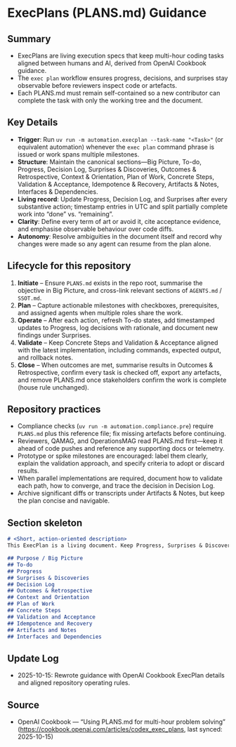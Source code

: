 # ExecPlans (PLANS.md) Guidance

## Summary
- ExecPlans are living execution specs that keep multi-hour coding tasks aligned between humans and AI, derived from OpenAI Cookbook guidance.
- The `exec plan` workflow ensures progress, decisions, and surprises stay observable before reviewers inspect code or artefacts.
- Each PLANS.md must remain self-contained so a new contributor can complete the task with only the working tree and the document.

## Key Details
- **Trigger**: Run `uv run -m automation.execplan --task-name "<Task>"` (or equivalent automation) whenever the `exec plan` command phrase is issued or work spans multiple milestones.
- **Structure**: Maintain the canonical sections—Big Picture, To-do, Progress, Decision Log, Surprises & Discoveries, Outcomes & Retrospective, Context & Orientation, Plan of Work, Concrete Steps, Validation & Acceptance, Idempotence & Recovery, Artifacts & Notes, Interfaces & Dependencies.
- **Living record**: Update Progress, Decision Log, and Surprises after every substantive action; timestamp entries in UTC and split partially complete work into “done” vs. “remaining”.
- **Clarity**: Define every term of art or avoid it, cite acceptance evidence, and emphasise observable behaviour over code diffs.
- **Autonomy**: Resolve ambiguities in the document itself and record why changes were made so any agent can resume from the plan alone.

## Lifecycle for this repository
1. **Initiate** – Ensure `PLANS.md` exists in the repo root, summarise the objective in Big Picture, and cross-link relevant sections of `AGENTS.md` / `SSOT.md`.
2. **Plan** – Capture actionable milestones with checkboxes, prerequisites, and assigned agents when multiple roles share the work.
3. **Operate** – After each action, refresh To-do states, add timestamped updates to Progress, log decisions with rationale, and document new findings under Surprises.
4. **Validate** – Keep Concrete Steps and Validation & Acceptance aligned with the latest implementation, including commands, expected output, and rollback notes.
5. **Close** – When outcomes are met, summarise results in Outcomes & Retrospective, confirm every task is checked off, export any artefacts, and remove PLANS.md once stakeholders confirm the work is complete (house rule unchanged).

## Repository practices
- Compliance checks (`uv run -m automation.compliance.pre`) require `PLANS.md` plus this reference file; fix missing artefacts before continuing.
- Reviewers, QAMAG, and OperationsMAG read PLANS.md first—keep it ahead of code pushes and reference any supporting docs or telemetry.
- Prototype or spike milestones are encouraged: label them clearly, explain the validation approach, and specify criteria to adopt or discard results.
- When parallel implementations are required, document how to validate each path, how to converge, and trace the decision in Decision Log.
- Archive significant diffs or transcripts under Artifacts & Notes, but keep the plan concise and navigable.

## Section skeleton
```md
# <Short, action-oriented description>
This ExecPlan is a living document. Keep Progress, Surprises & Discoveries, Decision Log, and Outcomes & Retrospective current as work proceeds.

## Purpose / Big Picture
## To-do
## Progress
## Surprises & Discoveries
## Decision Log
## Outcomes & Retrospective
## Context and Orientation
## Plan of Work
## Concrete Steps
## Validation and Acceptance
## Idempotence and Recovery
## Artifacts and Notes
## Interfaces and Dependencies
```

## Update Log
- 2025-10-15: Rewrote guidance with OpenAI Cookbook ExecPlan details and aligned repository operating rules.

## Source
- OpenAI Cookbook — “Using PLANS.md for multi-hour problem solving” (https://cookbook.openai.com/articles/codex_exec_plans, last synced: 2025-10-15)
